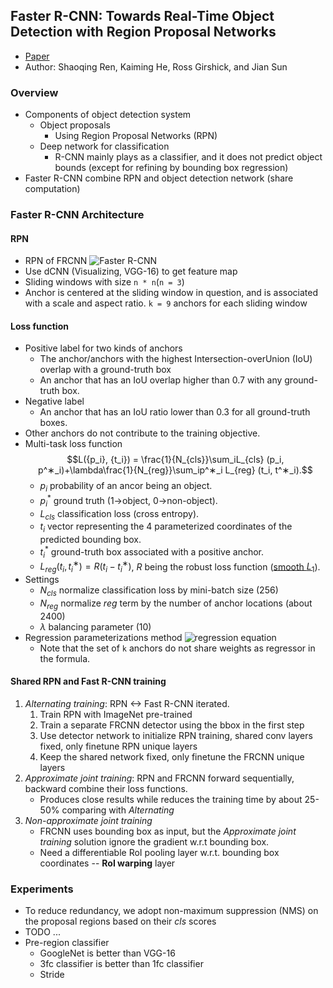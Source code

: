## Faster R-CNN: Towards Real-Time Object Detection with Region Proposal Networks
* [Paper](https://arxiv.org/pdf/1506.01497v3.pdf)
* Author: Shaoqing Ren, Kaiming He, Ross Girshick, and Jian Sun

### Overview
* Components of object detection system
    * Object proposals
        * Using Region Proposal Networks (RPN)
    * Deep network for classification
        * R-CNN mainly plays as a classifier, and it does not predict object bounds (except for refining by bounding box regression)
* Faster R-CNN combine RPN and object detection network (share computation)

### Faster R-CNN Architecture
#### RPN
* RPN of FRCNN
    ![Faster R-CNN](http://img.blog.csdn.net/20161120174146474)
* Use dCNN (Visualizing, VGG-16) to get feature map
* Sliding windows with size `n * n`(`n = 3`)
* Anchor is centered at the sliding window in question, and is associated with a scale and aspect ratio. `k = 9` anchors for each sliding window
#### Loss function
* Positive label for two kinds of anchors
    *  The anchor/anchors with the highest Intersection-overUnion (IoU) overlap with a ground-truth box
    * An anchor that has an IoU overlap higher than 0.7 with any ground-truth box.
* Negative label
    * An anchor that has an IoU ratio lower than 0.3 for all ground-truth boxes.
* Other anchors do not contribute to the training objective.
* Multi-task loss function
    $$L({p_i}, {t_i}) = \frac{1}{N_{cls}}\sum_iL_{cls} (p_i, p^∗_i)+\lambda\frac{1}{N_{reg}}\sum_ip^∗_i L_{reg} (t_i, t^∗_i).$$
    * $p_i$ probability of an ancor being an object.
    * $p^*_i$ ground truth (1->object, 0->non-object).
    * $L_{cls}$ classification loss (cross entropy).
    * $t_i$ vector representing the 4 parameterized coordinates of the predicted bounding box.
    * $t^*_i$ ground-truth box associated with a positive anchor.
    * $L_{reg} (t_i, t^∗_i) = R(t_i - t^∗_i)$, $R$ being the robust loss function ([smooth $L_1$](https://arxiv.org/abs/1504.08083)).
* Settings
    * $N_{cls}$ normalize classification loss by mini-batch size (256)
    * $N_{reg}$ normalize *reg* term by the number of anchor locations (about 2400)
    * $\lambda$ balancing parameter (10)
* Regression parameterizations method
    ![regression equation](http://img.blog.csdn.net/20161120180915799)
    * Note that the set of `k` anchors do not share weights as regressor in the formula.

#### Shared RPN and Fast R-CNN training
1. *Alternating training*: RPN <-> Fast R-CNN iterated.
    1. Train RPN with ImageNet pre-trained
    2. Train a separate FRCNN detector using the bbox in the first step
    3. Use detector network to initialize RPN training, shared conv layers fixed, only finetune RPN unique layers
    4. Keep the shared network fixed, only finetune the FRCNN unique layers
2. *Approximate joint training*: RPN and FRCNN forward sequentially, backward combine their loss functions.
    * Produces close results while reduces the training time by about 25-50% comparing with *Alternating*
3. *Non-approximate joint training*
    * FRCNN uses bounding box as input, but the *Approximate joint training* solution ignore the gradient w.r.t bounding box.
    * Need a differentiable RoI pooling layer w.r.t. bounding box coordinates -- **RoI warping** layer

### Experiments
* To reduce redundancy, we adopt non-maximum suppression (NMS) on the proposal regions based on their *cls* scores
* TODO ...
* Pre-region classifier
    * GoogleNet is better than VGG-16
    * 3fc classifier is better than 1fc classifier
    * Stride